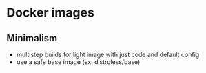 # Docker images

## Minimalism
- multistep builds for light image with just code and default config
- use a safe base image (ex: distroless/base)